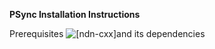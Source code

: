**PSync Installation Instructions**

Prerequisites
![[ndn-cxx]](https://named-data.net/doc/ndn-cxx)and its dependencies
